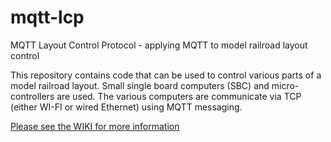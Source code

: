 # mqtt-lcp
MQTT Layout Control Protocol - applying MQTT to model railroad layout control

This repository contains code that can be used to control various parts of a model railroad layout. Small single board computers (SBC) and micro-controllers are used. The various computers are communicate via TCP (either WI-FI or wired Ethernet) using MQTT messaging. 

[Please see the WIKI for more information](https://github.com/rphughespa/mqtt-lcp/wiki)
